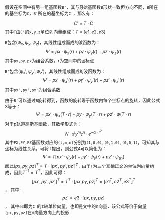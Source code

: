假设在空间中有另一组基函数`B'`，其与原始基函数`B`形状一致但方向不同，`B`所在的基坐标为`C`，`B'`所在的基坐标为`C'`，那么有：

$$
C'=T·C \tag{1}
$$
其中`T`由`C'`的`x,y,z`单位列向量组成：$T=[e1,e2,e3]$

`B`包含($\psi_x,\psi_y,\psi_z$)，其线性组成而成的波函数为：
$$
\Psi=px·\psi_x(r)+py·\psi_y(r)+pz·\psi_z(r) \tag{2}
$$
其中`px,py,px`为组合系数，r为空间中的坐标点

`B'`包含($\psi_x',\psi_y',\psi_z'$)，其线性组成而成的波函数为：
$$
\Psi=px'·\psi_x'(r)+py'·\psi_y'(r)+pz'·\psi_z'(r) \tag{3}
$$
其中`px',py',px'`为组合系数

由于`B'`可以通过`B`旋转得到，函数的旋转等于函数内每个坐标点的旋转，因此公式3等于：
$$
\Psi=px'·\psi_x(T·r)+py'·\psi_y(T·r)+pz'·\psi(T·r) \tag{4}
$$
对于p轨道高斯基函数，其数学形式为：
$$
N· x^ly^mz^n · e^{-\alpha·r^2} \tag{5}
$$
其中`PX,PY,PZ`基函数对应的`(l,m,n)`分别为`(1,0,0),(0,1,0),(0,0,1)`，可知其与坐标为线性关系，可将T提出，则公式4可以简化为：
$$
\Psi=T[px'·\psi_x(r)+py'·\psi_y(r)+pz'·\psi_(r)] \tag{6}
$$
因此$[px,py,pz]^T=T·[px',py',pz']^T$，由于`T`为三个互相正交的单位列向量组成，因此$T^{-1}=T^T$，因此可得：
$$
[px',py',pz']^T=T^T·[px,py,pz]^T=[e1^T,e2^T,e3^T]^T \tag{7}
$$，
其中:
$$
pz'=e3·[px,py,pz] \tag{8}
$$，
其中`e3`即为`C'`的z轴单位向量，也即是文中的n向量，该公式等价于向量`[px,py,pz]`在n向量方向上的投影